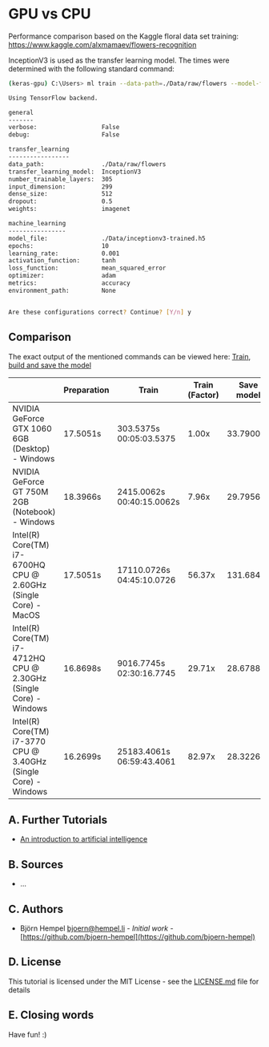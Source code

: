 # GPU vs CPU

Performance comparison based on the Kaggle floral data set training: https://www.kaggle.com/alxmamaev/flowers-recognition

InceptionV3 is used as the transfer learning model. The times were determined with the following standard command:

```bash
(keras-gpu) C:\Users> ml train --data-path=./Data/raw/flowers --model-file=./Data/inceptionv3-trained.h5

Using TensorFlow backend.

general
-------
verbose:                  False
debug:                    False

transfer_learning
-----------------
data_path:                ./Data/raw/flowers
transfer_learning_model:  InceptionV3
number_trainable_layers:  305
input_dimension:          299
dense_size:               512
dropout:                  0.5
weights:                  imagenet

machine_learning
----------------
model_file:               ./Data/inceptionv3-trained.h5
epochs:                   10
learning_rate:            0.001
activation_function:      tanh
loss_function:            mean_squared_error
optimizer:                adam
metrics:                  accuracy
environment_path:         None


Are these configurations correct? Continue? [Y/n] y
```

## Comparison

The exact output of the mentioned commands can be viewed here: [Train, build and save the model](/markdown/image-classifier/train-build-save.md)

|                                                         | Preparation | Train       | Train (Factor) | Save model |
|---------------------------------------------------------|-------------|-------------|----------------|------------|
| NVIDIA GeForce GTX 1060 6GB (Desktop) - Windows                   | 17.5051s    | 303.5375s 00:05:03.5375   |  1.00x         | 33.7900s   |
| NVIDIA GeForce GT 750M 2GB (Notebook) - Windows                   | 18.3966s    | 2415.0062s 00:40:15.0062s |  7.96x         | 29.7956s   |
| Intel(R) Core(TM) i7-6700HQ CPU @ 2.60GHz (Single Core) - MacOS   | 17.5051s    | 17110.0726s 04:45:10.0726   | 56.37x        | 131.6849s  |
| Intel(R) Core(TM) i7-4712HQ CPU @ 2.30GHz (Single Core) - Windows | 16.8698s    | 9016.7745s 02:30:16.7745  | 29.71x         | 28.6788s   |
| Intel(R) Core(TM) i7-3770 CPU @ 3.40GHz (Single Core) - Windows   | 16.2699s    | 25183.4061s 06:59:43.4061 | 82.97x         | 28.3226s   |

## A. Further Tutorials

* [An introduction to artificial intelligence](https://github.com/friends-of-ai/an-introduction-to-artificial-intelligence)

## B. Sources

* ...

## C. Authors

* Björn Hempel <bjoern@hempel.li> - _Initial work_ - [https://github.com/bjoern-hempel](https://github.com/bjoern-hempel)

## D. License

This tutorial is licensed under the MIT License - see the [LICENSE.md](/LICENSE.md) file for details

## E. Closing words

Have fun! :)


